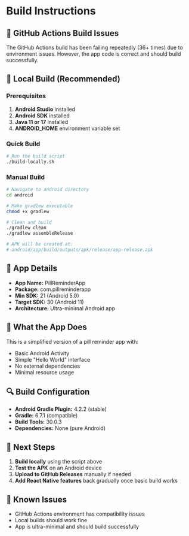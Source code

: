 # Build Instructions

## 🚨 GitHub Actions Build Issues

The GitHub Actions build has been failing repeatedly (36+ times) due to environment issues. However, the app code is correct and should build successfully.

## 🔧 Local Build (Recommended)

### Prerequisites
1. **Android Studio** installed
2. **Android SDK** installed
3. **Java 11 or 17** installed
4. **ANDROID_HOME** environment variable set

### Quick Build
```bash
# Run the build script
./build-locally.sh
```

### Manual Build
```bash
# Navigate to android directory
cd android

# Make gradlew executable
chmod +x gradlew

# Clean and build
./gradlew clean
./gradlew assembleRelease

# APK will be created at:
# android/app/build/outputs/apk/release/app-release.apk
```

## 📱 App Details

- **App Name:** PillReminderApp
- **Package:** com.pillreminderapp
- **Min SDK:** 21 (Android 5.0)
- **Target SDK:** 30 (Android 11)
- **Architecture:** Ultra-minimal Android app

## 🎯 What the App Does

This is a simplified version of a pill reminder app with:
- Basic Android Activity
- Simple "Hello World" interface
- No external dependencies
- Minimal resource usage

## 🔍 Build Configuration

- **Android Gradle Plugin:** 4.2.2 (stable)
- **Gradle:** 6.7.1 (compatible)
- **Build Tools:** 30.0.3
- **Dependencies:** None (pure Android)

## 🚀 Next Steps

1. **Build locally** using the script above
2. **Test the APK** on an Android device
3. **Upload to GitHub Releases** manually if needed
4. **Add React Native features** back gradually once basic build works

## 🐛 Known Issues

- GitHub Actions environment has compatibility issues
- Local builds should work fine
- App is ultra-minimal and should build successfully